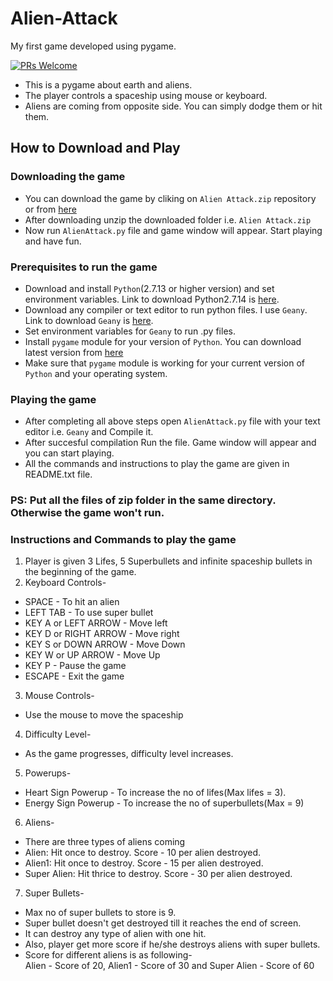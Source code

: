 # Alien-Attack
My first game developed using pygame.

[![PRs Welcome](https://img.shields.io/badge/PRs-welcome-brightgreen.svg?style=flat-square)](http://makeapullrequest.com)


- This is a pygame about earth and aliens.
- The player controls a spaceship using mouse or keyboard. 
- Aliens are coming from opposite side. You can simply dodge them or hit them. 

## How to Download and Play

### Downloading the game
- You can download the game by cliking on `Alien Attack.zip` repository or from [here](https://github.com/vichitr/Alien-Attack/raw/master/Alien%20Attack.zip)
- After downloading unzip the downloaded folder i.e. `Alien Attack.zip`
- Now run `AlienAttack.py` file and game window will appear. Start playing and have fun.

### Prerequisites to run the game
- Download and install `Python`(2.7.13 or higher version) and set environment variables. Link to download Python2.7.14 is [here](https://www.python.org/ftp/python/2.7.14/python-2.7.14.msi).
- Download any compiler or text editor to run python files. I use `Geany`. Link to download `Geany` is [here](http://download.geany.org/geany-1.31_setup.exe).
- Set environment variables for `Geany` to run .py files.
- Install `pygame` module for your version of `Python`. You can download latest version from [here](https://pypi.python.org/packages/61/06/3c25051549c252cc6fde01c8aeae90b96831370884504fe428a623316def/pygame-1.9.3.tar.gz#md5=ac744ea6952b68d5f2b6d02a6d8e836c)
- Make sure that `pygame` module is working for your current version of `Python` and your operating system.

### Playing the game
- After completing all above steps open `AlienAttack.py` file with your text editor i.e. `Geany` and Compile it.
- After succesful compilation Run the file. Game window will appear and you can start playing.
- All the commands and instructions to play the game are given in README.txt file.

### PS: Put all the files of zip folder in the same directory. Otherwise the game won't run.

### Instructions and Commands to play the game
1. Player is given 3 Lifes, 5 Superbullets and infinite spaceship bullets in the beginning of the game.   
2. Keyboard Controls-
- SPACE - To hit an alien
- LEFT TAB - To use super bullet
- KEY A or LEFT ARROW - Move left
- KEY D or RIGHT ARROW - Move right 
- KEY S or DOWN ARROW - Move Down
- KEY W or UP ARROW - Move Up
- KEY P - Pause the game
- ESCAPE - Exit the game
3. Mouse Controls-
- Use the mouse to move the spaceship
4. Difficulty Level-
- As the game progresses, difficulty level increases.
5. Powerups-
- Heart Sign Powerup - To increase the no of lifes(Max lifes = 3). 
- Energy Sign Powerup - To increase the no  of superbullets(Max = 9)
6. Aliens-  
- There are three types of aliens coming
- Alien: Hit once to destroy. Score - 10 per alien destroyed.
- Alien1: Hit once to destroy. Score - 15 per alien destroyed.
- Super Alien: Hit thrice to destroy. Score - 30 per alien destroyed.
7. Super Bullets-
- Max no of super bullets to store is 9.
- Super bullet doesn't get destroyed till it reaches the end of screen.
- It can destroy any type of alien with one hit.
- Also, player get more score if he/she destroys aliens with super bullets. 
- Score for different aliens is as following-  
  Alien - Score of 20, Alien1 - Score of 30 and Super Alien - Score of 60

